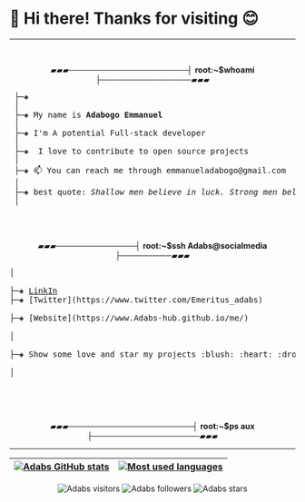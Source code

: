 

# 👋 Hi there! Thanks for visiting :blush:

-----------------

<br>
<p align="center">      ▰▰▰─────────────────────┤ <strong>root:~$whoami</strong> ├────────────────▰▰▰  </p>
<pre>
 ├─◈
 │   
 ├─◈ My name is <strong>Adabogo Emmanuel</strong>
 │   
 ├─◈ I'm A potential Full-stack developer
 │
 ├─◈  I love to contribute to open source projects
 │
 ├─◈ 📫 You can reach me through emmanueladabogo@gmail.com 
 │   
 ├─◈ best quote: <em>Shallow men believe in luck. Strong men believe in cause and effect.</em> -Ralph Waldo Emerson
 │
</pre>

<br>
<br>
<p align="center">        ▰▰▰──────────────┤ <strong>root:~$ssh Adabs@socialmedia</strong> ├─────────▰▰▰ </p>
<pre>
│<br>
├─◈ <a href="https://www.linkedin.com/in/adabogo-emmanuel-89a213216/">LinkIn</a>
├─◈ [Twitter](https://www.twitter.com/Emeritus_adabs) <br>
├─◈ [Website](https://www.Adabs-hub.github.io/me/) <br>
│<br>
├─◈ Show some love and star my projects :blush: :heart: :droplet:<br>
│ <br>
</pre>
<br>
<br>
<p align="center">      ▰▰▰──────────────────────┤ <strong>root:~$ps aux</strong> ├───────────────────▰▰▰  </p>

---------------

| [![Adabs GitHub stats](https://github-readme-stats.vercel.app/api?username=adabs-hub&count_private=true&show_icons=true&hide=issues&hide_border=true&theme=jolly)](https://github.com/adabs-hub?tab=repositories) | [![Most used languages](https://github-readme-stats.vercel.app/api/top-langs/?username=adabs-hub&layout=compact&hide_border=true&theme=jolly)](https://github.com/adabs-hub?tab=repositories) |
|:-:|:-:|

<p align="center">
	<img alt="Adabs visitors" src="https://komarev.com/ghpvc/?username=adabs-hub&color=8c36db&style=flat&label=visitors" />
	<img alt="Adabs followers" src="https://img.shields.io/github/followers/adabs-hub?color=blueviolet" />
	<img alt="Adabs stars" src="https://img.shields.io/github/stars/adabs-hub?color=blueviolet" />
</p>

